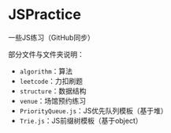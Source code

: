 # JSPractice
一些JS练习（GitHub同步）

部分文件与文件夹说明：

- `algorithm`：算法
- `leetcode`：力扣刷题
- `structure`：数据结构
- `venue`：场馆预约练习
- `PriorityQueue.js`：JS优先队列模板（基于堆）
- `Trie.js`：JS前缀树模板（基于object）
